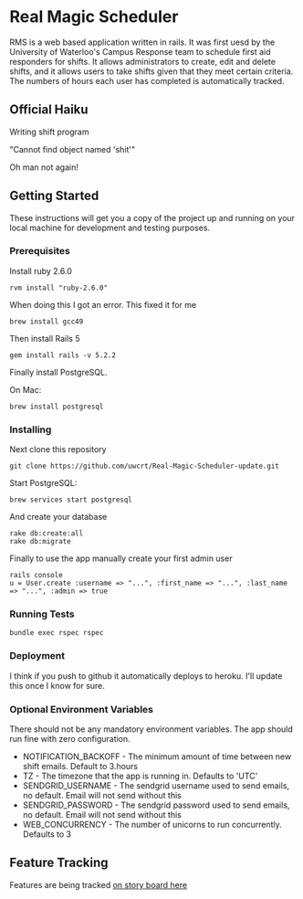 # Real Magic Scheduler

RMS is a web based application written in rails. It was first uesd by the University of Waterloo's Campus Response team to schedule first aid responders for shifts. It allows administrators to create, edit and delete shifts, and it allows users to take shifts given that they meet certain criteria. The numbers of hours each user has completed is automatically tracked.

## Official Haiku

Writing shift program

"Cannot find object named 'shit'"

Oh man not again!

## Getting Started

These instructions will get you a copy of the project up and running on your local machine for development and testing purposes.

### Prerequisites

Install ruby 2.6.0

```
rvm install "ruby-2.6.0" 
```

When doing this I got an error. This fixed it for me

```
brew install gcc49  
```

Then install Rails 5

```
gem install rails -v 5.2.2
```

Finally install PostgreSQL. 

On Mac:

```
brew install postgresql
```

### Installing

Next clone this repository

```
git clone https://github.com/uwcrt/Real-Magic-Scheduler-update.git
```

Start PostgreSQL:

```
brew services start postgresql
```

And create your database

```
rake db:create:all  
rake db:migrate
```

Finally to use the app manually create your first admin user

```
rails console
u = User.create :username => "...", :first_name => "...", :last_name => "...", :admin => true
```

### Running Tests

```
bundle exec rspec rspec
```

### Deployment

I think if you push to github it automatically deploys to heroku. I'll update this once I know for sure.

### Optional Environment Variables

There should not be any mandatory environment variables. The app should run fine with zero configuration.

* NOTIFICATION_BACKOFF - The minimum amount of time between new shift emails. Default to 3.hours
* TZ - The timezone that the app is running in. Defaults to 'UTC'
* SENDGRID_USERNAME - The sendgrid username used to send emails, no default. Email will not send without this
* SENDGRID_PASSWORD - The sendgrid password used to send emails, no default. Email will not send without this
* WEB_CONCURRENCY - The number of unicorns to run concurrently. Defaults to 3

## Feature Tracking

Features are being tracked [on story board here](https://trello.com/invite/b/B201Kp7Q/2d808de4e536581563281a334d68f9fc/rms)
